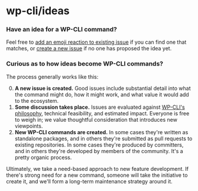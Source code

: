 wp-cli/ideas
============

### Have an idea for a WP-CLI command?

Feel free to [add an emoji reaction to existing issue](https://github.com/wp-cli/ideas/issues?q=is%3Aissue+is%3Aopen+sort%3Areactions-%2B1-desc) if you can find one that matches, or [create a new issue](https://github.com/wp-cli/ideas/issues/new) if no one has proposed the idea yet.

### Curious as to how ideas become WP-CLI commands?

The process generally works like this:

0. **A new issue is created.** Good issues include substantial detail into what the command might do, how it might work, and what value it would add to the ecosystem.
1. **Some discussion takes place.** Issues are evaluated against [WP-CLI's philosophy](https://make.wordpress.org/cli/handbook/philosophy/), technical feasibility, and estimated impact. Everyone is free to weigh in; we value thoughtful consideration that introduces new viewpoints.
2. **New WP-CLI commands are created.** In some cases they're written as standalone packages, and in others they're submitted as pull requests to existing repositories. In some cases they're produced by committers, and in others they're developed by members of the community. It's a pretty organic process.

Ultimately, we take a need-based approach to new feature development. If there's strong need for a new command, someone will take the initiative to create it, and we'll form a long-term maintenance strategy around it.
